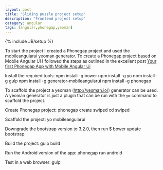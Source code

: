 ```yaml
---
layout: post
title: "Sliding puzzle project setup"
description: "Frontend project setup"
category: angular
tags: [angular,phonegap,yeoman]
---
```

{% include JB/setup %}

To start the project I created a Phonegap project and used the mobileangularui yeoman generator. To create a Phonegap project based on Mobile Angular UI I followed the steps as outlined in the excellent post <a href="http://mobileangularui.com/blog/your-first-phonegap-app-with-mobile-angular-ui/">Your first Phonegap App with Mobile Angular Ui</a>

Install the required tools:
npm install -g bower 
npm install -g yo 
npm install -g gulp 
npm install -g generator-mobileangularui 
npm install -g phonegap

To scaffold the project a yeoman (http://yeoman.io/) generator can be used. A yeoman generator is just a plugin that can be run with the `yo` command to scaffold the project.

Create Phonegap project:
phonegap create swiped
cd swiped

Scaffold the project: yo mobileangularui

Downgrade the bootstrap version to 3.2.0, then run $ bower update bootstrap

Build the project: gulp build

Run the Android version of the app: phonegap run android

Test in a web browser: gulp
